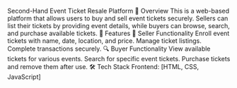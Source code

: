  Second-Hand Event Ticket Resale Platform
📌 Overview
This is a web-based platform that allows users to buy and sell event tickets securely. Sellers can list their tickets by providing event details, while buyers can browse, search, and purchase available tickets.
🚀 Features
🎫 Seller Functionality
Enroll event tickets with name, date, location, and price.
Manage ticket listings.
Complete transactions securely.
🔍 Buyer Functionality
View available tickets for various events.
Search for specific event tickets.
Purchase tickets and remove them after use.
🛠️ Tech Stack
Frontend: [HTML, CSS, JavaScript]
